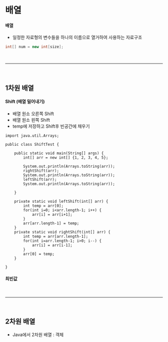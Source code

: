 # 배열

#### 배열

* 일정한 자료형의 변수들을 하나의 이름으로 열거하여 사용하는 자료구조

```java
int[] num = new int[size];
```

<br>

---

<br>

## 1차원 배열

#### Shift (배열 밀어내기)

* 배열 원소 오른쪽 Shift
* 배열 원소 왼쪽 Shift
* temp에 저장하고 Shift후 빈공간에 채우기

```
import java.util.Arrays;

public class ShiftTest {

	public static void main(String[] args) {
		int[] arr = new int[] {1, 2, 3, 4, 5};
		
		System.out.println(Arrays.toString(arr));
		rightShift(arr);
		System.out.println(Arrays.toString(arr));
		leftShift(arr);
		System.out.println(Arrays.toString(arr));
		
	}
	
	private static void leftShift(int[] arr) {
		int temp = arr[0];
		for(int i=0; i<arr.length-1; i++) {
			arr[i] = arr[i+1];
		}
		arr[arr.length-1] = temp;
	}
	private static void rightShift(int[] arr) {
		int temp = arr[arr.length-1];
		for(int i=arr.length-1; i>0; i--) {
			arr[i] = arr[i-1];
		}
		arr[0] = temp;
	}

}

```

#### 최빈값

<br>

---

<br>

## 2차원 배열

* Java에서 2차원 배열 : 객체
